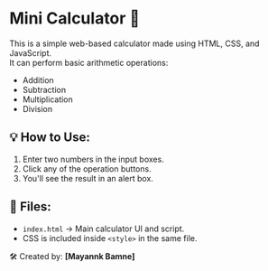 # Mini Calculator 🧮

This is a simple web-based calculator made using HTML, CSS, and JavaScript.  
It can perform basic arithmetic operations:

- Addition
- Subtraction
- Multiplication
- Division

## 💡 How to Use:
1. Enter two numbers in the input boxes.
2. Click any of the operation buttons.
3. You'll see the result in an alert box.

## 📁 Files:
- `index.html` → Main calculator UI and script.
- CSS is included inside `<style>` in the same file.

🛠 Created by: **[Mayannk Bamne]**
